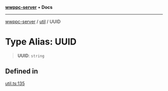 [**wwppc-server**](../../README.md) • **Docs**

***

[wwppc-server](../../modules.md) / [util](../README.md) / UUID

# Type Alias: UUID

> **UUID**: `string`

## Defined in

[util.ts:135](https://github.com/WWPPC/WWPPC-server/blob/96bcc74e00ec496e35202c4bddfc3a060fa4a556/src/util.ts#L135)
